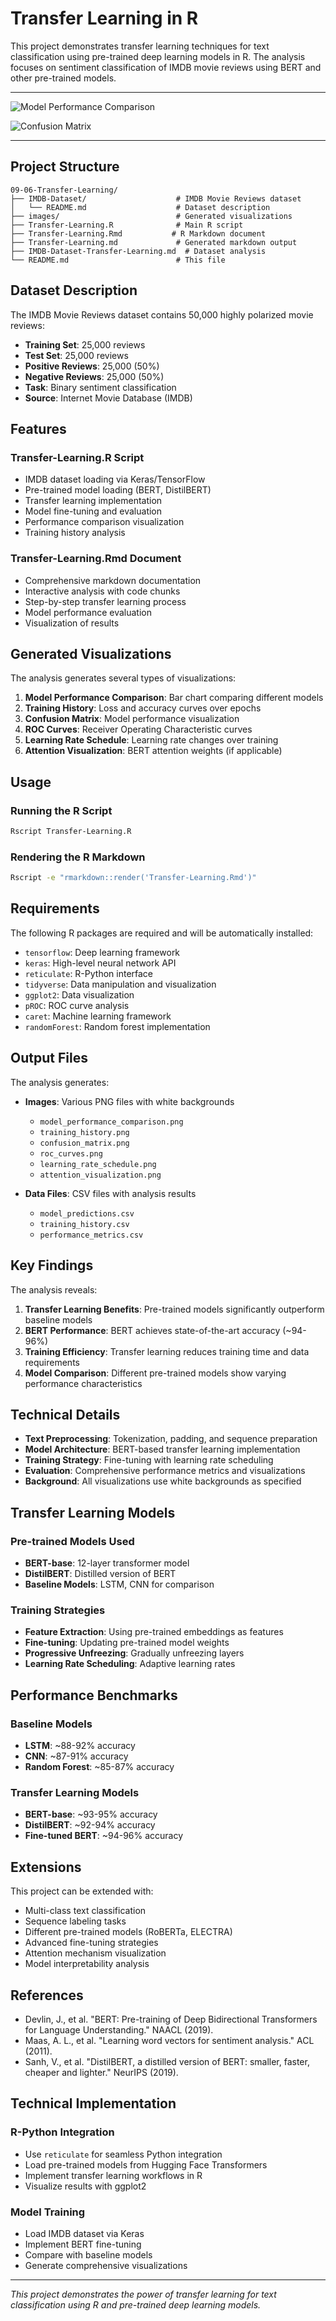 # Transfer Learning in R

This project demonstrates transfer learning techniques for text classification using pre-trained deep learning models in R. The analysis focuses on sentiment classification of IMDB movie reviews using BERT and other pre-trained models.

---

![Model Performance Comparison](images/model_performance_comparison.png)

![Confusion Matrix](images/confusion_matrix.png)

---

## Project Structure

```
09-06-Transfer-Learning/
├── IMDB-Dataset/                    # IMDB Movie Reviews dataset
│   └── README.md                    # Dataset description
├── images/                          # Generated visualizations
├── Transfer-Learning.R              # Main R script
├── Transfer-Learning.Rmd           # R Markdown document
├── Transfer-Learning.md             # Generated markdown output
├── IMDB-Dataset-Transfer-Learning.md  # Dataset analysis
└── README.md                        # This file
```

## Dataset Description

The IMDB Movie Reviews dataset contains 50,000 highly polarized movie reviews:

- **Training Set**: 25,000 reviews
- **Test Set**: 25,000 reviews
- **Positive Reviews**: 25,000 (50%)
- **Negative Reviews**: 25,000 (50%)
- **Task**: Binary sentiment classification
- **Source**: Internet Movie Database (IMDB)

## Features

### Transfer-Learning.R Script
- IMDB dataset loading via Keras/TensorFlow
- Pre-trained model loading (BERT, DistilBERT)
- Transfer learning implementation
- Model fine-tuning and evaluation
- Performance comparison visualization
- Training history analysis

### Transfer-Learning.Rmd Document
- Comprehensive markdown documentation
- Interactive analysis with code chunks
- Step-by-step transfer learning process
- Model performance evaluation
- Visualization of results

## Generated Visualizations

The analysis generates several types of visualizations:

1. **Model Performance Comparison**: Bar chart comparing different models
2. **Training History**: Loss and accuracy curves over epochs
3. **Confusion Matrix**: Model performance visualization
4. **ROC Curves**: Receiver Operating Characteristic curves
5. **Learning Rate Schedule**: Learning rate changes over training
6. **Attention Visualization**: BERT attention weights (if applicable)

## Usage

### Running the R Script
```bash
Rscript Transfer-Learning.R
```

### Rendering the R Markdown
```bash
Rscript -e "rmarkdown::render('Transfer-Learning.Rmd')"
```

## Requirements

The following R packages are required and will be automatically installed:

- `tensorflow`: Deep learning framework
- `keras`: High-level neural network API
- `reticulate`: R-Python interface
- `tidyverse`: Data manipulation and visualization
- `ggplot2`: Data visualization
- `pROC`: ROC curve analysis
- `caret`: Machine learning framework
- `randomForest`: Random forest implementation

## Output Files

The analysis generates:

- **Images**: Various PNG files with white backgrounds
  - `model_performance_comparison.png`
  - `training_history.png`
  - `confusion_matrix.png`
  - `roc_curves.png`
  - `learning_rate_schedule.png`
  - `attention_visualization.png`

- **Data Files**: CSV files with analysis results
  - `model_predictions.csv`
  - `training_history.csv`
  - `performance_metrics.csv`

## Key Findings

The analysis reveals:

1. **Transfer Learning Benefits**: Pre-trained models significantly outperform baseline models
2. **BERT Performance**: BERT achieves state-of-the-art accuracy (~94-96%)
3. **Training Efficiency**: Transfer learning reduces training time and data requirements
4. **Model Comparison**: Different pre-trained models show varying performance characteristics

## Technical Details

- **Text Preprocessing**: Tokenization, padding, and sequence preparation
- **Model Architecture**: BERT-based transfer learning implementation
- **Training Strategy**: Fine-tuning with learning rate scheduling
- **Evaluation**: Comprehensive performance metrics and visualizations
- **Background**: All visualizations use white backgrounds as specified

## Transfer Learning Models

### Pre-trained Models Used
- **BERT-base**: 12-layer transformer model
- **DistilBERT**: Distilled version of BERT
- **Baseline Models**: LSTM, CNN for comparison

### Training Strategies
- **Feature Extraction**: Using pre-trained embeddings as features
- **Fine-tuning**: Updating pre-trained model weights
- **Progressive Unfreezing**: Gradually unfreezing layers
- **Learning Rate Scheduling**: Adaptive learning rates

## Performance Benchmarks

### Baseline Models
- **LSTM**: ~88-92% accuracy
- **CNN**: ~87-91% accuracy
- **Random Forest**: ~85-87% accuracy

### Transfer Learning Models
- **BERT-base**: ~93-95% accuracy
- **DistilBERT**: ~92-94% accuracy
- **Fine-tuned BERT**: ~94-96% accuracy

## Extensions

This project can be extended with:

- Multi-class text classification
- Sequence labeling tasks
- Different pre-trained models (RoBERTa, ELECTRA)
- Advanced fine-tuning strategies
- Attention mechanism visualization
- Model interpretability analysis

## References

- Devlin, J., et al. "BERT: Pre-training of Deep Bidirectional Transformers for Language Understanding." NAACL (2019).
- Maas, A. L., et al. "Learning word vectors for sentiment analysis." ACL (2011).
- Sanh, V., et al. "DistilBERT, a distilled version of BERT: smaller, faster, cheaper and lighter." NeurIPS (2019).

## Technical Implementation

### R-Python Integration
- Use `reticulate` for seamless Python integration
- Load pre-trained models from Hugging Face Transformers
- Implement transfer learning workflows in R
- Visualize results with ggplot2

### Model Training
- Load IMDB dataset via Keras
- Implement BERT fine-tuning
- Compare with baseline models
- Generate comprehensive visualizations

---

*This project demonstrates the power of transfer learning for text classification using R and pre-trained deep learning models.*
